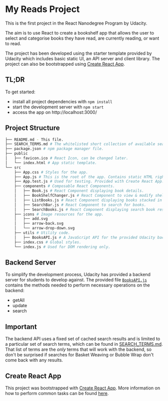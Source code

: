 # My Reads Project

This is the first project in the React Nanodegree Program by Udacity.

The aim is to use React to create a bookshelf app that allows the user to select and categorise books they have read, are currently reading, or want to read.

The project has been developed using the starter template provided by Udacity which includes basic static UI, an API server and client library. The project can also be bootstrapped using [Create React App](https://github.com/facebookincubator/create-react-app).

## TL;DR

To get started:

* install all project dependencies with `npm install`
* start the development server with `npm start`
* access the app on http://localhost:3000/

## Project Structure
```bash
├── README.md - This file.
├── SEARCH_TERMS.md # The whitelisted short collection of available search terms to use with the app.
├── package.json # npm package manager file.
├── public
│   ├── favicon.ico # React Icon, can be changed later.
│   └── index.html # App static template.
└── src
    ├── App.css # Styles for the app.
    ├── App.js # This is the root of the app. Contains static HTML right now.
    ├── App.test.js # Used for testing. Provided with Create React App. Testing is encouraged, but not required.
    ├── components # Composable React Components.
    │   ├── Book.js # React Component displaying book details.
    │   ├── BookShelfChanger.js # React Component to view & modify shelf for a book.
    │   ├── ListBooks.js # React Component displaying books stacked in three shelves.
    │   ├── SearchBar.js # React Component to search for books.
    │   ├── SearchBooks.js # React Component displaying search book results.
    ├── icons # Image resources for the app.
    │   ├── add.svg
    │   ├── arrow-back.svg
    │   └── arrow-drop-down.svg
    ├── utils # Utility code.
    │   ├── BooksAPI.js # A JavaScript API for the provided Udacity backend.
    ├── index.css # Global styles.
    └── index.js # Used for DOM rendering only.
```

## Backend Server

To simplify the development process, Udacity has provided a backend server for students to develop against. The provided file [`BooksAPI.js`](src/utils/BooksAPI.js) contains the methods needed to perform necessary operations on the backend:

* getAll
* update
* search

## Important
The backend API uses a fixed set of cached search results and is limited to a particular set of search terms, which can be found in [SEARCH_TERMS.md](SEARCH_TERMS.md). That list of terms are the _only_ terms that will work with the backend, so don't be surprised if searches for Basket Weaving or Bubble Wrap don't come back with any results.

## Create React App

This project was bootstrapped with [Create React App](https://github.com/facebookincubator/create-react-app). More information on how to perform common tasks can be found [here](https://github.com/facebookincubator/create-react-app/blob/master/packages/react-scripts/template/README.md).
